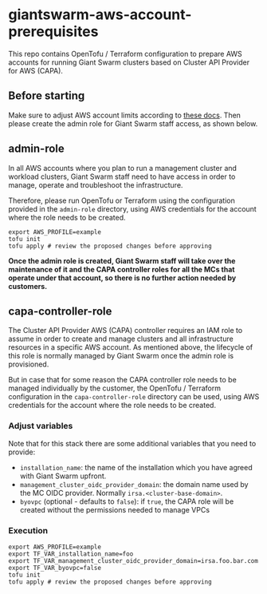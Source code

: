 # giantswarm-aws-account-prerequisites

This repo contains OpenTofu / Terraform configuration to prepare AWS accounts for running Giant Swarm clusters based on Cluster API Provider for AWS (CAPA).

## Before starting

Make sure to adjust AWS account limits according to [these docs](https://docs.giantswarm.io/getting-started/prepare-your-provider-infrastructure/aws/#quotas). Then please create the admin role for Giant Swarm staff access, as shown below.

## admin-role

In all AWS accounts where you plan to run a management cluster and workload clusters, Giant Swarm staff need to have access in order to manage, operate and troubleshoot the infrastructure.

Therefore, please run OpenTofu or Terraform using the configuration provided in the `admin-role` directory, using AWS credentials for the account where the role needs to be created.

```console
export AWS_PROFILE=example
tofu init
tofu apply # review the proposed changes before approving
```

**Once the admin role is created, Giant Swarm staff will take over the maintenance of it and the CAPA controller roles for all the MCs that operate under that account, so there is no further action needed by customers.**

## capa-controller-role

The Cluster API Provider AWS (CAPA) controller requires an IAM role to assume in order to create and manage clusters and all infrastructure resources in a specific AWS account. As mentioned above, the lifecycle of this role is normally managed by Giant Swarm once the admin role is provisioned.

But in case that for some reason the CAPA controller role needs to be managed individually by the customer, the OpenTofu / Terraform configuration in the `capa-controller-role` directory can be used, using AWS credentials for the account where the role needs to be created.

### Adjust variables

Note that for this stack there are some additional variables that you need to provide:

- `installation_name`: the name of the installation which you have agreed with Giant Swarm upfront.
- `management_cluster_oidc_provider_domain`: the domain name used by the MC OIDC provider. Normally `irsa.<cluster-base-domain>`.
- `byovpc` (optional - defaults to `false`): if `true`, the CAPA role will be created without the permissions needed to manage VPCs

### Execution

```console
export AWS_PROFILE=example
export TF_VAR_installation_name=foo
export TF_VAR_management_cluster_oidc_provider_domain=irsa.foo.bar.com
export TF_VAR_byovpc=false
tofu init
tofu apply # review the proposed changes before approving
```
